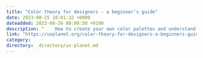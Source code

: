 ```yaml
---
title: "Color theory for designers - a beginner’s guide"
date: 2023-08-25 18:01:32 +0000
dateadded: 2023-08-26 00:00:50 +0100
description: "    How to create your own color palettes and understand how it works.  Continue reading on UX Planet »  "
link: "https://uxplanet.org/color-theory-for-designers-a-beginners-guide-107ab8652b4?source=rss----819cc2aaeee0---4"
category:
directory: _directory/ux-planet.md
---
```

